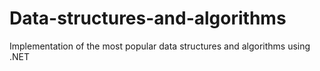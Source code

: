# Data-structures-and-algorithms
Implementation of the most popular data structures and algorithms using .NET
